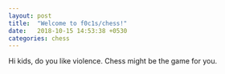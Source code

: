```yaml
---
layout: post
title:  "Welcome to f0c1s/chess!"
date:   2018-10-15 14:53:38 +0530
categories: chess
---
```


Hi kids, do you like violence. Chess might be the game for you.
